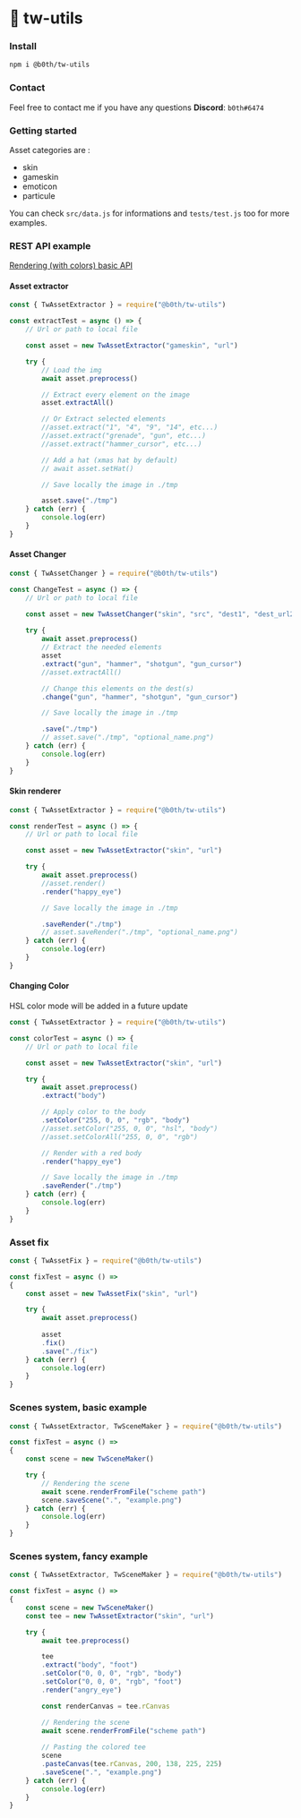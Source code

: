 # 🐞 tw-utils

### Install

```bash
npm i @b0th/tw-utils
```

### Contact

Feel free to contact me if you have any questions 
**Discord**: `b0th#6474`

### Getting started

Asset categories are : 
- skin
- gameskin
- emoticon
- particule

You can check `src/data.js` for informations and `tests/test.js` too for more examples.

### REST API example
[Rendering (with colors) basic API](https://github.com/theobori/tw-utils-api)

#### Asset extractor

```js
const { TwAssetExtractor } = require("@b0th/tw-utils")

const extractTest = async () => {
    // Url or path to local file

    const asset = new TwAssetExtractor("gameskin", "url")

    try {
        // Load the img
        await asset.preprocess()

        // Extract every element on the image
        asset.extractAll()

        // Or Extract selected elements
        //asset.extract("1", "4", "9", "14", etc...)
        //asset.extract("grenade", "gun", etc...)
        //asset.extract("hammer_cursor", etc...)

        // Add a hat (xmas hat by default)
        // await asset.setHat()

        // Save locally the image in ./tmp

        asset.save("./tmp")
    } catch (err) {
        console.log(err)
    }
}
```

#### Asset Changer

```js
const { TwAssetChanger } = require("@b0th/tw-utils")

const ChangeTest = async () => {
    // Url or path to local file

    const asset = new TwAssetChanger("skin", "src", "dest1", "dest_url2", "dest3")
    
    try {
        await asset.preprocess()
        // Extract the needed elements
        asset
        .extract("gun", "hammer", "shotgun", "gun_cursor")
        //asset.extractAll()

        // Change this elements on the dest(s)
        .change("gun", "hammer", "shotgun", "gun_cursor")

        // Save locally the image in ./tmp

        .save("./tmp")
        // asset.save("./tmp", "optional_name.png")
    } catch (err) {
        console.log(err) 
    }
}
```

#### Skin renderer
```js
const { TwAssetExtractor } = require("@b0th/tw-utils")

const renderTest = async () => {
    // Url or path to local file

    const asset = new TwAssetExtractor("skin", "url")

    try {
        await asset.preprocess()
        //asset.render()
        .render("happy_eye")

        // Save locally the image in ./tmp

        .saveRender("./tmp")
        // asset.saveRender("./tmp", "optional_name.png")
    } catch (err) {
        console.log(err)
    }
}
```

#### Changing Color

HSL color mode will be added in a future update

```js
const { TwAssetExtractor } = require("@b0th/tw-utils")

const colorTest = async () => {
    // Url or path to local file

    const asset = new TwAssetExtractor("skin", "url")

    try {
        await asset.preprocess()
        .extract("body")

        // Apply color to the body
        .setColor("255, 0, 0", "rgb", "body")
        //asset.setColor("255, 0, 0", "hsl", "body")
        //asset.setColorAll("255, 0, 0", "rgb")

        // Render with a red body
        .render("happy_eye")

        // Save locally the image in ./tmp
        .saveRender("./tmp")
    } catch (err) {
        console.log(err)
    }
}
```

### Asset fix

```js
const { TwAssetFix } = require("@b0th/tw-utils")

const fixTest = async () =>
{
    const asset = new TwAssetFix("skin", "url")

    try {
        await asset.preprocess()
    
        asset
        .fix()
        .save("./fix")
    } catch (err) {
        console.log(err)
    }
}
```

### Scenes system, basic example

```js
const { TwAssetExtractor, TwSceneMaker } = require("@b0th/tw-utils")

const fixTest = async () =>
{
    const scene = new TwSceneMaker()

    try {
        // Rendering the scene
        await scene.renderFromFile("scheme path")
        scene.saveScene(".", "example.png")
    } catch (err) {
        console.log(err)
    }
}
```

### Scenes system, fancy example

```js
const { TwAssetExtractor, TwSceneMaker } = require("@b0th/tw-utils")

const fixTest = async () =>
{
    const scene = new TwSceneMaker()
    const tee = new TwAssetExtractor("skin", "url")

    try {
        await tee.preprocess()

        tee
        .extract("body", "foot")
        .setColor("0, 0, 0", "rgb", "body")
        .setColor("0, 0, 0", "rgb", "foot")
        .render("angry_eye")

        const renderCanvas = tee.rCanvas

        // Rendering the scene
        await scene.renderFromFile("scheme path")
        
        // Pasting the colored tee
        scene
        .pasteCanvas(tee.rCanvas, 200, 138, 225, 225)
        .saveScene(".", "example.png")
    } catch (err) {
        console.log(err)
    }
}
```
